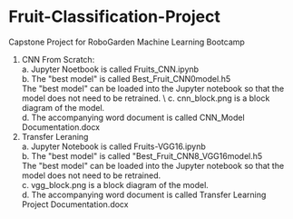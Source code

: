 # Fruit-Classification-Project
Capstone Project for RoboGarden Machine Learning Bootcamp
1. CNN From Scratch:\
a. Jupyter Noetbook is called Fruits_CNN.ipynb \
b. The "best model" is called Best_Fruit_CNN0model.h5 \
The "best model" can be loaded into the Jupyter notebook so that the model does not need to be retrained. \ 
c. cnn_block.png is a block diagram of the model.\
d. The accompanying word document is called CNN_Model Documentation.docx
2. Transfer Leraning \
a. Jupyter Notebook is called Fruits-VGG16.ipynb \
b. The "best model" is called "Best_Fruit_CNN8_VGG16model.h5 \
The "best model" can be loaded into the Jupyter notebook so that the model does not need to be retrained. \
c. vgg_block.png is a block diagram of the model. \
d. The accompanying word document is called Transfer Learning Project Documentation.docx


